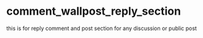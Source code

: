 # comment_wallpost_reply_section
this is for reply comment and post section for any discussion or public post
